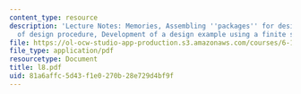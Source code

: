 ```yaml
---
content_type: resource
description: 'Lecture Notes: Memories, Assembling ''packages'' for designs, Discussion
  of design procedure, Development of a design example using a finite state machine'
file: https://ol-ocw-studio-app-production.s3.amazonaws.com/courses/6-111-introductory-digital-systems-laboratory-fall-2002/81a6affc5d43f1e0270b28e729d4bf9f_l8.pdf
file_type: application/pdf
resourcetype: Document
title: l8.pdf
uid: 81a6affc-5d43-f1e0-270b-28e729d4bf9f
---
```

